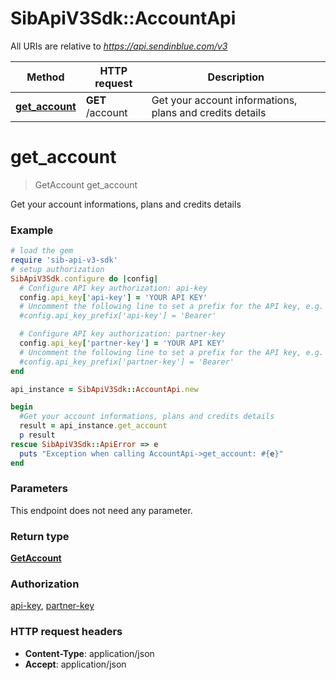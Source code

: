 # SibApiV3Sdk::AccountApi

All URIs are relative to *https://api.sendinblue.com/v3*

Method | HTTP request | Description
------------- | ------------- | -------------
[**get_account**](AccountApi.md#get_account) | **GET** /account | Get your account informations, plans and credits details


# **get_account**
> GetAccount get_account

Get your account informations, plans and credits details

### Example
```ruby
# load the gem
require 'sib-api-v3-sdk'
# setup authorization
SibApiV3Sdk.configure do |config|
  # Configure API key authorization: api-key
  config.api_key['api-key'] = 'YOUR API KEY'
  # Uncomment the following line to set a prefix for the API key, e.g. 'Bearer' (defaults to nil)
  #config.api_key_prefix['api-key'] = 'Bearer'

  # Configure API key authorization: partner-key
  config.api_key['partner-key'] = 'YOUR API KEY'
  # Uncomment the following line to set a prefix for the API key, e.g. 'Bearer' (defaults to nil)
  #config.api_key_prefix['partner-key'] = 'Bearer'
end

api_instance = SibApiV3Sdk::AccountApi.new

begin
  #Get your account informations, plans and credits details
  result = api_instance.get_account
  p result
rescue SibApiV3Sdk::ApiError => e
  puts "Exception when calling AccountApi->get_account: #{e}"
end
```

### Parameters
This endpoint does not need any parameter.

### Return type

[**GetAccount**](GetAccount.md)

### Authorization

[api-key](../README.md#api-key), [partner-key](../README.md#partner-key)

### HTTP request headers

 - **Content-Type**: application/json
 - **Accept**: application/json



